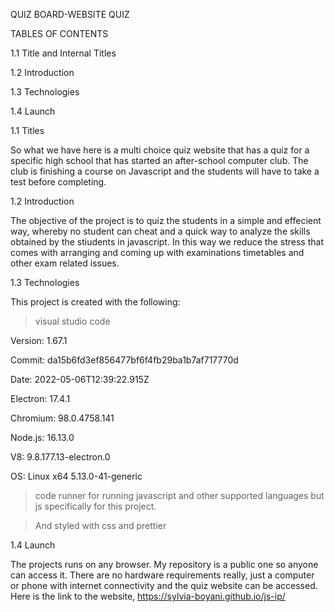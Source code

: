 QUIZ BOARD-WEBSITE QUIZ

TABLES OF CONTENTS

1.1 Title and Internal Titles

1.2 Introduction

1.3 Technologies

1.4 Launch



1.1 Titles

So what we have here is a multi choice quiz website that has a quiz for a specific high school that has started
an after-school computer club. The club is finishing a course on Javascript and the students will have to take a 
test before completing.

1.2 Introduction

The objective of the project is to quiz the students in a simple and effecient way, whereby no student can cheat and
a quick way to analyze the skills obtained by the stiudents in javascript. In this way we reduce the stress that comes 
with arranging and coming up with examinations timetables and other exam related issues.


1.3 Technologies

This project is created with the following:
> visual studio code

Version: 1.67.1

Commit: da15b6fd3ef856477bf6f4fb29ba1b7af717770d

Date: 2022-05-06T12:39:22.915Z

Electron: 17.4.1

Chromium: 98.0.4758.141

Node.js: 16.13.0

V8: 9.8.177.13-electron.0

OS: Linux x64 5.13.0-41-generic

> code runner
for running javascript and other supported languages 
but js specifically for this project.

> And styled with css and prettier


1.4 Launch

The projects runs on any browser. My repository is a public one so anyone can access it.
There are no hardware requirements really, just a computer or phone with internet connectivity 
and the quiz website can be accessed. 
Here is the link to the website, https://sylvia-boyani.github.io/js-ip/
